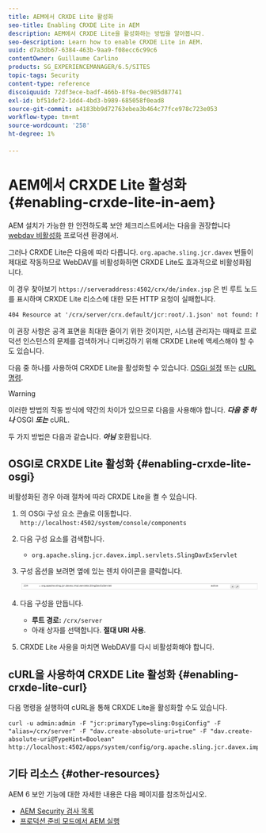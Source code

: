 ```yaml
---
title: AEM에서 CRXDE Lite 활성화
seo-title: Enabling CRXDE Lite in AEM
description: AEM에서 CRXDE Lite을 활성화하는 방법을 알아봅니다.
seo-description: Learn how to enable CRXDE Lite in AEM.
uuid: d7a3db67-6384-463b-9aa9-f08ecc6c99c6
contentOwner: Guillaume Carlino
products: SG_EXPERIENCEMANAGER/6.5/SITES
topic-tags: Security
content-type: reference
discoiquuid: 72df3ece-badf-466b-8f9a-0ec985d87741
exl-id: bf51def2-1dd4-4bd3-b989-685058f0ead8
source-git-commit: a4183bb9d72763ebea3b464c77fce978c723e053
workflow-type: tm+mt
source-wordcount: '258'
ht-degree: 1%

---
```


# AEM에서 CRXDE Lite 활성화{#enabling-crxde-lite-in-aem}

AEM 설치가 가능한 한 안전하도록 보안 체크리스트에서는 다음을 권장합니다 [webdav 비활성화](/help/sites-administering/security-checklist.md#disable-webdav) 프로덕션 환경에서.

그러나 CRXDE Lite은 다음에 따라 다릅니다. `org.apache.sling.jcr.davex` 번들이 제대로 작동하므로 WebDAV를 비활성화하면 CRXDE Lite도 효과적으로 비활성화됩니다.

이 경우 찾아보기 `https://serveraddress:4502/crx/de/index.jsp` 은 빈 루트 노드를 표시하며 CRXDE Lite 리소스에 대한 모든 HTTP 요청이 실패합니다.

```xml
404 Resource at '/crx/server/crx.default/jcr:root/.1.json' not found: No resource found
```

이 권장 사항은 공격 표면을 최대한 줄이기 위한 것이지만, 시스템 관리자는 때때로 프로덕션 인스턴스의 문제를 검색하거나 디버깅하기 위해 CRXDE Lite에 액세스해야 할 수도 있습니다.

다음 중 하나를 사용하여 CRXDE Lite을 활성화할 수 있습니다. [OSGi 설정](#enabling-crxde-lite-osgi) 또는 [cURL 명령](#enabling-crxde-lite-curl).

>[!WARNING]
>
>이러한 방법의 작동 방식에 약간의 차이가 있으므로 다음을 사용해야 합니다. ***다음 중 하나*** OSGI ***또는*** cURL.
>
>두 가지 방법은 다음과 같습니다. ***아님*** 호환됩니다.

## OSGI로 CRXDE Lite 활성화 {#enabling-crxde-lite-osgi}

비활성화된 경우 아래 절차에 따라 CRXDE Lite을 켤 수 있습니다.

1. 의 OSGi 구성 요소 콘솔로 이동합니다. `http://localhost:4502/system/console/components`
1. 다음 구성 요소를 검색합니다.

   * `org.apache.sling.jcr.davex.impl.servlets.SlingDavExServlet`

1. 구성 옵션을 보려면 옆에 있는 렌치 아이콘을 클릭합니다.

   ![chlimage_1-80](assets/chlimage_1-80a.png)

1. 다음 구성을 만듭니다.

   * **루트 경로:** `/crx/server`
   * 아래 상자를 선택합니다. **절대 URI 사용**.

1. CRXDE Lite 사용을 마치면 WebDAV를 다시 비활성화해야 합니다.

## cURL을 사용하여 CRXDE Lite 활성화 {#enabling-crxde-lite-curl}

다음 명령을 실행하여 cURL을 통해 CRXDE Lite을 활성화할 수도 있습니다.

```shell
curl -u admin:admin -F "jcr:primaryType=sling:OsgiConfig" -F "alias=/crx/server" -F "dav.create-absolute-uri=true" -F "dav.create-absolute-uri@TypeHint=Boolean" http://localhost:4502/apps/system/config/org.apache.sling.jcr.davex.impl.servlets.SlingDavExServlet
```

## 기타 리소스 {#other-resources}

AEM 6 보안 기능에 대한 자세한 내용은 다음 페이지를 참조하십시오.

* [AEM Security 검사 목록](/help/sites-administering/security-checklist.md)
* [프로덕션 준비 모드에서 AEM 실행](/help/sites-administering/production-ready.md)

